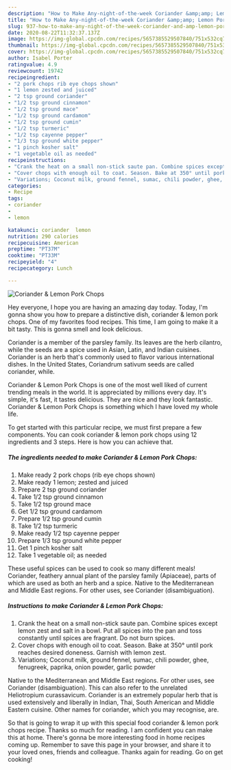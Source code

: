 ```yaml
---
description: "How to Make Any-night-of-the-week Coriander &amp;amp; Lemon Pork Chops"
title: "How to Make Any-night-of-the-week Coriander &amp;amp; Lemon Pork Chops"
slug: 937-how-to-make-any-night-of-the-week-coriander-and-amp-lemon-pork-chops
date: 2020-08-22T11:32:37.137Z
image: https://img-global.cpcdn.com/recipes/5657385529507840/751x532cq70/coriander-lemon-pork-chops-recipe-main-photo.jpg
thumbnail: https://img-global.cpcdn.com/recipes/5657385529507840/751x532cq70/coriander-lemon-pork-chops-recipe-main-photo.jpg
cover: https://img-global.cpcdn.com/recipes/5657385529507840/751x532cq70/coriander-lemon-pork-chops-recipe-main-photo.jpg
author: Isabel Porter
ratingvalue: 4.9
reviewcount: 19742
recipeingredient:
- "2 pork chops rib eye chops shown"
- "1 lemon zested and juiced"
- "2 tsp ground coriander"
- "1/2 tsp ground cinnamon"
- "1/2 tsp ground mace"
- "1/2 tsp ground cardamom"
- "1/2 tsp ground cumin"
- "1/2 tsp turmeric"
- "1/2 tsp cayenne pepper"
- "1/3 tsp ground white pepper"
- "1 pinch kosher salt"
- "1 vegetable oil as needed"
recipeinstructions:
- "Crank the heat on a small non-stick saute pan. Combine spices except lemon zest and salt in a bowl. Put all spices into the pan and toss constantly until spices are fragrant. Do not burn spices."
- "Cover chops with enough oil to coat. Season. Bake at 350° until pork reaches desired doneness. Garnish with lemon zest."
- "Variations; Coconut milk, ground fennel, sumac, chili powder, ghee, fenugreek, paprika, onion powder, garlic powder"
categories:
- Recipe
tags:
- coriander
- 
- lemon

katakunci: coriander  lemon 
nutrition: 290 calories
recipecuisine: American
preptime: "PT37M"
cooktime: "PT33M"
recipeyield: "4"
recipecategory: Lunch

---
```



![Coriander &amp; Lemon Pork Chops](https://img-global.cpcdn.com/recipes/5657385529507840/751x532cq70/coriander-lemon-pork-chops-recipe-main-photo.jpg)

Hey everyone, I hope you are having an amazing day today. Today, I'm gonna show you how to prepare a distinctive dish, coriander &amp; lemon pork chops. One of my favorites food recipes. This time, I am going to make it a bit tasty. This is gonna smell and look delicious.

Coriander is a member of the parsley family. Its leaves are the herb cilantro, while the seeds are a spice used in Asian, Latin, and Indian cuisines. Coriander is an herb that&#39;s commonly used to flavor various international dishes. In the United States, Coriandrum sativum seeds are called coriander, while.

Coriander &amp; Lemon Pork Chops is one of the most well liked of current trending meals in the world. It is appreciated by millions every day. It's simple, it's fast, it tastes delicious. They are nice and they look fantastic. Coriander &amp; Lemon Pork Chops is something which I have loved my whole life.


To get started with this particular recipe, we must first prepare a few components. You can cook coriander &amp; lemon pork chops using 12 ingredients and 3 steps. Here is how you can achieve that.

<!--inarticleads1-->

##### The ingredients needed to make Coriander &amp; Lemon Pork Chops:

1. Make ready 2 pork chops (rib eye chops shown)
1. Make ready 1 lemon; zested and juiced
1. Prepare 2 tsp ground coriander
1. Take 1/2 tsp ground cinnamon
1. Take 1/2 tsp ground mace
1. Get 1/2 tsp ground cardamom
1. Prepare 1/2 tsp ground cumin
1. Take 1/2 tsp turmeric
1. Make ready 1/2 tsp cayenne pepper
1. Prepare 1/3 tsp ground white pepper
1. Get 1 pinch kosher salt
1. Take 1 vegetable oil; as needed


These useful spices can be used to cook so many different meals! Coriander, feathery annual plant of the parsley family (Apiaceae), parts of which are used as both an herb and a spice. Native to the Mediterranean and Middle East regions. For other uses, see Coriander (disambiguation). 

<!--inarticleads2-->

##### Instructions to make Coriander &amp; Lemon Pork Chops:

1. Crank the heat on a small non-stick saute pan. Combine spices except lemon zest and salt in a bowl. Put all spices into the pan and toss constantly until spices are fragrant. Do not burn spices.
1. Cover chops with enough oil to coat. Season. Bake at 350° until pork reaches desired doneness. Garnish with lemon zest.
1. Variations; Coconut milk, ground fennel, sumac, chili powder, ghee, fenugreek, paprika, onion powder, garlic powder


Native to the Mediterranean and Middle East regions. For other uses, see Coriander (disambiguation). This can also refer to the unrelated Heliotropium curassavicum. Coriander is an extremely popular herb that is used extensively and liberally in Indian, Thai, South American and Middle Eastern cuisine. Other names for coriander, which you may recognise, are. 

So that is going to wrap it up with this special food coriander &amp; lemon pork chops recipe. Thanks so much for reading. I am confident you can make this at home. There's gonna be more interesting food in home recipes coming up. Remember to save this page in your browser, and share it to your loved ones, friends and colleague. Thanks again for reading. Go on get cooking!
